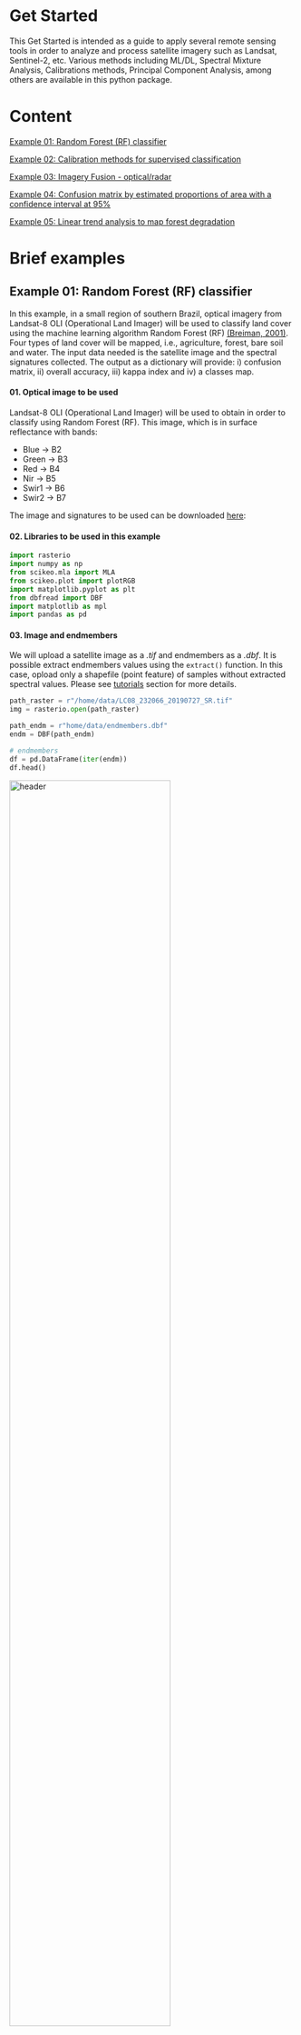 <!-- #region -->
# **Get Started**

This Get Started is intended as a guide to apply several remote sensing tools in order to analyze and process satellite imagery such as Landsat, Sentinel-2, etc. Various methods including ML/DL, Spectral Mixture Analysis, Calibrations methods, Principal Component Analysis, among others are available in this python package. 

# **Content**

[Example 01: Random Forest (RF) classifier](#example01)

[Example 02: Calibration methods for supervised classification](#example02)

[Example 03: Imagery Fusion - optical/radar](#example03)

[Example 04: Confusion matrix by estimated proportions of area with a confidence interval at 95%](#example04)

[Example 05: Linear trend analysis to map forest degradation](#example05)

# **Brief examples**

## <a name = "example01"></a>**Example 01: Random Forest (RF) classifier**

In this example, in a small region of southern Brazil, optical imagery from Landsat-8 OLI (Operational Land Imager) will be used to classify land cover using the machine learning algorithm Random Forest (RF) [(Breiman, 2001)](https://doi.org/10.1023/A:1010933404324). Four types of land cover will be mapped, i.e., agriculture, forest, bare soil and water. The input data needed is the satellite image and the spectral signatures collected. The output as a dictionary will provide: i) confusion matrix, ii) overall accuracy, iii) kappa index and iv) a classes map.

#### 01. Optical image to be used

Landsat-8 OLI (Operational Land Imager) will be used to obtain in order to classify using Random Forest (RF). This image, which is in surface reflectance with bands:

- Blue -> B2
- Green -> B3 
- Red -> B4
- Nir -> B5
- Swir1 -> B6
- Swir2 -> B7

The image and signatures to be used can be downloaded [here](https://drive.google.com/drive/folders/193RhNpACu9THcOZu8OzMh-btnFCOgHrU?usp=sharing):

#### 02. Libraries to be used in this example


```python
import rasterio
import numpy as np
from scikeo.mla import MLA
from scikeo.plot import plotRGB
import matplotlib.pyplot as plt
from dbfread import DBF
import matplotlib as mpl
import pandas as pd
```
#### 03. Image and endmembers
We will upload a satellite image as a *.tif* and endmembers as a *.dbf*. It is possible extract endmembers values using the ```extract()``` function. In this case, opload only a shapefile (point feature) of samples without extracted spectral values. Please see [tutorials](https://yotarazona.github.io/scikit-eo/tutorials/) section for more details.

```python
path_raster = r"/home/data/LC08_232066_20190727_SR.tif"
img = rasterio.open(path_raster)

path_endm = r"home/data/endmembers.dbf"
endm = DBF(path_endm)

# endmembers
df = pd.DataFrame(iter(endm))
df.head()
```
<p align="left">
  <a href="https://github.com/yotarazona/scikit-eo"><img src="https://raw.githubusercontent.com/yotarazona/scikit-eo/main/docs/images/endembers.png" alt ="header" width = 75%>
</a>
</p>

#### 04. Classifying with Random Forest
An instance of ```mla()```:

```python
inst = MLA(image = img, endmembers = endm)
```
Applying with 70% of data to train:

```python
rf_class = inst.SVM(training_split = 0.7)
```
#### 5.0 Results

Dictionary of results

```python
rf_class.keys()
```
Overall accuracy

```python
rf_class.get('Overall_Accuracy')
```
Kappa index

```python
rf_class.get('Kappa_Index')
```
Confusion matrix or error matrix

```python
rf_class.get('Confusion_Matrix')
```
<p align="left">
  <a href="https://github.com/yotarazona/scikit-eo"><img src="https://raw.githubusercontent.com/yotarazona/scikit-eo/main/docs/images/confusion_matrix.png" alt ="header" width = 80%>
</a>
</p>

#### 06. Preparing the image before plotting

```python
# Let's define the color palette
palette = mpl.colors.ListedColormap(["#2232F9","#F922AE","#229954","#7CED5E"])
```
Applying the ```plotRGB()``` algorithm is easy:

```python
# Let´s plot
fig, axes = plt.subplots(nrows = 1, ncols = 2, figsize = (15, 9))

# satellite image
plotRGB(img, title = 'Image in Surface Reflectance', ax = axes[0])

# class results
axes[1].imshow(svm_class.get('Classification_Map'), cmap = palette)
axes[1].set_title("Classification map")
axes[1].grid(False)
```
<p align="left">
  <a href="https://github.com/yotarazona/scikit-eo"><img src="https://raw.githubusercontent.com/yotarazona/scikit-eo/main/docs/images/classification.png" alt ="header" width = "750">
</a>
</p>

## <a name = "example02"></a>**Example 02: Calibration methods for supervised classification**

Given a large number of machine learning algorithms, it is necessary to select the one with the best performance in the classification, i.e., the algorithm in which the training and testing data used converge the learning iteratively to a solution that appears to be satisfactory [(Tarazona et al., 2021)](https://www.tandfonline.com/doi/full/10.1080/07038992.2021.1941823).
To deal with this, users can apply the calibration methods Leave One Out Cross-Validation (LOOCV), Cross-Validation (CV) and Monte Carlo Cross-Validation (MCCV) in order to calibrate a supervised classification with different algorithms. The input data needed are the spectral signatures collected as a *.dbf* or *.csv*. The output will provide a graph with the errors of each classifier obtained.

#### 01. Endmembers as a .dbf

```python
path_endm = "/home/data/ex_O2/endmembers.dbf"
endm = DBF(path_endm)
```
#### 02. An instance of calmla()

```python
inst = calmla(endmembers = endm)
```
#### 03. Applying the splitData() method

```python
data = inst.splitData()
```
**Calibrating with *Monte Carlo Cross-Validation Calibration* (MCCV)**

**Parameters**:

- ```split_data```: An instance obtaind with ```splitData()```.
- ```models```: Support Vector Machine (svm), Decision Tree (dt), Random Forest (rf) and Naive Bayes (nb).
- ```n_iter```: Number of iterations.

#### 04. Running MCCV

```python
error_mccv = inst.MCCV(split_data = data, models = ('svm', 'dt', 'rf', 'nb'), 
                       n_iter = 10)
```

Calibration results:

![Result of the calibration methods using svm, dt, rf and nb.](images/scikit_eo_01.png){ width=90% }

With this result it can be observed that SVM and RF obtained a higher overall accuracy (less error). Therefore, you can use these algorithms to classify a satellite image.
<!-- #endregion -->

## <a name = "example03"></a>**Example 03: Imagery Fusion - optical/radar**

This is an area where **scikit-eo** provides a novel approach to merge different types of satellite imagery. We are in a case where, after combining different variables into a single output, we want to know the contributions of the different original variables in the data fusion. The fusion of radar and optical images, despite of its well-know use, to improve land cover mapping, currently has no tools that help researchers to integrate or combine those resources. In this third example, users can apply imagery fusion with different observation geometries and different ranges of the electromagnetic spectrum [(Tarazona et al., 2021)](https://www.tandfonline.com/doi/full/10.1080/07038992.2021.1941823). The input data needed are the optical satellite image and the radar satellite image, for instance.

In ```scikit-eo``` we developed the ```fusionrs()``` function which provides us with a dictionary with the following image fusion interpretation features:

- *Fused_images*: The fusion of both images into a 3-dimensional array (rows, cols, bands).
- *Variance*: The variance obtained.
- *Proportion_of_variance*: The proportion of the obtained variance.
- *Cumulative_variance*: The cumulative variance.
- *Correlation*: Correlation of the original bands with the principal components.
- *Contributions_in_%*: The contributions of each optical and radar band in the fusion.


#### 01. Loagind dataset

Loading a radar and optical imagery with a total of 9 bands. Optical imagery has 6 bands Blue, Green, Red, NIR, SWIR1 and SWIR2, while radar imagery has 3 bandas VV, VH and VV/VH.

```python
path_optical = "/home/data/ex_03/LC08_003069_20180906.tif"
optical = rasterio.open(path_optical)

path_radar = "/home/data/ex_03/S1_2018_VV_VH.tif"
radar = rasterio.open(path_radar)
```

#### 02. Applying the fusionrs:

```python
fusion = fusionrs(optical = optical, radar = radar)
```

#### 03. Dictionary of results:

```python
fusion.keys()
```

#### 04. Proportion of variance:

```python
prop_var = fusion.get('Proportion_of_variance')
```

#### 05. Cumulative variance (%):

```python
cum_var = fusion.get('Cumulative_variance')*100
```

#### 06. Showing the proportion of variance and cumulative:

```python
x_labels = ['PC{}'.format(i+1) for i in range(len(prop_var))]

fig, axes = plt.subplots(figsize = (6,5))
ln1 = axes.plot(x_labels, prop_var, marker ='o', markersize = 6,  
                label = 'Proportion of variance')

axes2 = axes.twinx()
ln2 = axes2.plot(x_labels, cum_var, marker = 'o', color = 'r', 
                 label = "Cumulative variance")

ln = ln1 + ln2
labs = [l.get_label() for l in ln]

axes.legend(ln, labs, loc = 'center right')
axes.set_xlabel("Principal Component")
axes.set_ylabel("Proportion of Variance")
axes2.set_ylabel("Cumulative (%)")
axes2.grid(False)
plt.show()
```

![Proportion of Variance and accumulative.](images/scikit_eo_02.png){ width=70% }


#### 07. Contributions of each variable in %:

```python
fusion.get('Contributions_in_%')
```

![Contributions of each variable in %.](images/scikit_eo_03.png){ width=90% }

Here, *var1*, *var2*, ... *var12* refer to *Blue*, *Green*, ... *VV/VH* bands respectively. It can be observed that *var2* (Green) has a higher contribution percentage 16.9% than other variables. With respect to radar polarizaciones, we can note that *var8* (VH polarization) has a higher contribution 11.8% than other radar bands.


#### 08. Preparing the image:

```python
arr = fusion.get('Fused_images')

## Let´s plot
fig, axes = plt.subplots(figsize = (8, 8))
plotRGB(arr, bands = [1,2,3], title = 'Fusion of optical and radar images')
plt.show()
```

![Fusion of optical and radar images. Principal Component 1 corresponds to red channel, Principal Component 2 corresponds to green channel and Principal Component 3 corresponds to blue channel.](images/scikit_eo_04.png){ width=55% }

<!-- #region -->
## <a name = "example04"></a>**Example 04: Confusion matrix by estimated proportions of area with a confidence interval at 95%**

In this final example, after obtaining the predicted class map, we are in a case where we want to know the uncertainties of each class. The assessing accuracy and area estimate will be obtained following guidance proposed by [(Olofsson et al., 2014)](https://doi.org/10.1016/j.rse.2014.02.015). All that users need are the confusion matrix and a previously obtained predicted class map.

In ```scikit-eo``` we developed the ```confintervalML``` function to estimate area and uncertainty with 95%. ```confintervalML``` requires the following parameters:

- *matrix*: confusion matrix or error matrix in numpy.ndarray.
- *image_pred*: a 2-dimensional array (rows, cols). This array should be the classified image with predicted classes.
- *pixel_size*: Pixel size of the classified image. Set by default as 10 meters. In this example is 30 meters (Landsat).
- *conf*: Confidence interval. By default is 95% (1.96).
- *nodata*: No data must be specified as 0, NaN or any other value. Keep in mind with this parameter.

<!-- #region -->
```python
#### 01. Load raster data
path_raster = r"/home/data/ex_O4/ml/predicted_map.tif"
img = rasterio.open(path_optical).read(1)

#### 02. Load confusion matrix as .csv
path_cm = r"/home/data/ex_O4/ml/confusion_matrix.csv"
values = pd.read_csv(path_radar)

#### 03. Applying the confintervalML:
confintervalML(matrix = values, image_pred = img, pixel_size = 30, conf = 1.96, 
               nodata = -9999)
```

Results:

![Estimating area and uncertainty with 95%.](images/scikit_eo_05.png){ width=80%}
<!-- #endregion -->
<!-- #endregion -->

## <a name = "example05"></a>**Example 05: Linear trend analysis to map forest degradation**

In this tutorial, forest degradation will be mapped using the Maximum Value Compositing (MVC) of Normalized Difference Vegetation Index (NDVI). Therefore, NDVI as a proxy of NPP makes it a useful indicator of resilience of ecosystems that allows its monitoring and evaluation through remote sensing, and it is the indicator we will use for the purposes of this example. 

Detecting forest degradation in terms of long-term loss of forest productivity of ecosystems through a Simple Linear Trend (SLT) is a standard method. Initiatives to monitor forest degradation using remote sensing techniques are few and urgent for the effects of conservation and restoration of degraded ecosystems in Peru. 

The study area is located in Madre de Dios, a region located in southeastern Peru. Madre de Dios is a biodiversity hotspot, with 40% of its area protected by a set of Natural Protected Areas and Native Communities, and it has the largest coal reserves in the world. 

The main drivers of forest degradation are economic activities such as gold mining, logging and agriculture. Gold mining represents the first large-scale economic activity in Madre de Dios.

<!-- #region -->
#### 01. Optical image to be used

NDVI from 2000 to 2015 will be used. These indices were obtained from Landsat-5 and Landsat-8 images. One per year.

The images as stack can be downloaded [here](https://drive.google.com/drive/folders/1mGSSg_sRFS3_SeNrR390w3UEMmMwHwg8?usp=sharing):

#### 02. Libraries to be used in this example


```python
import rasterio
import numpy as np
from scikeo.linearTrend import linearTrend
import matplotlib.pyplot as plt
import earthpy.plot as ep
```

Let´s plot the images (NDVI) from 2000 to 2015:

```python
ep.plot_bands(ts_img.read(), cmap = 'RdYlGn', cols = 4)
```
<!-- #endregion -->

<p align="left">
  <a href="https://github.com/yotarazona/scikit-eo"><img src="https://raw.githubusercontent.com/yotarazona/scikit-eo/main/docs/images/scikit_eo_06.png" alt ="header" width = "600">
</a>
</p>

<!-- #region -->
Instance of ```linearTrend```:

```python
inst = linearTrend(image = ts_img)
```

Applying the ```LN()``` function:

```python
trend = inst.LN()
```

Dictionary of esults:

```python
# dictionary as result
trend.keys()
```

Let´s plot the slope and p-value obtained:

```python
# Let´s plot
fig, axes = plt.subplots(nrows = 2, ncols = 2, figsize = (12, 9))
evi_2001 = axes[0][0].imshow(ts_img.read(1), cmap = 'RdYlGn')
axes[0][0].set_title("Enhanced Vegetation Index - 2000")
axes[0][0].grid(False)
bar1 = fig.colorbar(evi_2001, ax = axes[0][0])

evi_2015 = axes[0][1].imshow(ts_img.read(14), cmap = 'RdYlGn')
axes[0][1].set_title("Enhanced Vegetation Index  - 2015")
axes[0][1].grid(False)
bar2 = fig.colorbar(evi_2015, ax = axes[0][1])

slope = axes[1][0].imshow(trend.get('slope'), cmap = 'Spectral')
axes[1][0].set_title("Slope: Linear trend analysis")
axes[1][0].grid(False)
bar3 = fig.colorbar(slope, ax = axes[1][0])

pvalue = axes[1][1].imshow(trend.get('pvalue'), cmap = 'gist_rainbow')
axes[1][1].set_title("P-value: Linear trend Analysis")
axes[1][1].grid(False)
bar4 = fig.colorbar(pvalue, ax = axes[1][1])
```

<p align="left">
  <a href="https://github.com/yotarazona/scikit-eo"><img src="https://raw.githubusercontent.com/yotarazona/scikit-eo/main/docs/images/scikit_eo_07.png" alt ="header" width = "600">
</a>
</p>
<!-- #endregion -->

It is necessary to mention that forest degradation is expected to result in a statistically significant negative **slope** in the NDVI trend. The statistical robustness of the estimated trend was tested with a test from **ρ** (*P-value*) obtained from the simple regression function. *We defined the identification of degradation, with greater probability, at 95% of reliability*.
